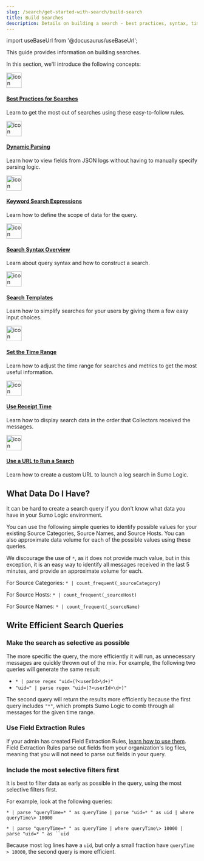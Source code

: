 ```yaml
---
slug: /search/get-started-with-search/build-search
title: Build Searches
description: Details on building a search - best practices, syntax, time range, and efficient searches. These simple queries will help you discover what data you have in your Sumo Logic environment. An efficient search query returns targeted results as quickly as possible, with as little "noise" as possible.
---
```


import useBaseUrl from '@docusaurus/useBaseUrl';

This guide provides information on building searches.

In this section, we'll introduce the following concepts:

<div className="box-wrapper">
<div className="box smallbox card">
  <div className="container">
  <a href="/docs/search/get-started-with-search/build-search/best-practices-search"><img src={useBaseUrl('img/icons/operations/frequent-search.png')} alt="icon" width="40"/><h4>Best Practices for Searches</h4></a>
  <p>Learn to get the most out of searches using these easy-to-follow rules.</p>
  </div>
</div>
<div className="box smallbox card">
  <div className="container">
  <a href="/docs/search/get-started-with-search/build-search/dynamic-parsing"><img src={useBaseUrl('img/icons/operations/frequent-search.png')} alt="icon" width="40"/><h4>Dynamic Parsing</h4></a>
  <p>Learn how to view fields from JSON logs without having to manually specify parsing logic.</p>
  </div>
</div>
<div className="box smallbox card">
  <div className="container">
  <a href="/docs/search/get-started-with-search/build-search/keyword-search-expressions"><img src={useBaseUrl('img/icons/operations/frequent-search.png')} alt="icon" width="40"/><h4>Keyword Search Expressions</h4></a>
  <p>Learn how to define the scope of data for the query.</p>
  </div>
</div>
<div className="box smallbox card">
  <div className="container">
  <a href="/docs/search/get-started-with-search/build-search/search-syntax-overview"><img src={useBaseUrl('img/icons/operations/frequent-search.png')} alt="icon" width="40"/><h4>Search Syntax Overview</h4></a>
  <p>Learn about query syntax and how to construct a search.</p>
  </div>
</div>
<div className="box smallbox card">
  <div className="container">
  <a href="/docs/search/get-started-with-search/build-search/search-templates"><img src={useBaseUrl('img/icons/operations/frequent-search.png')} alt="icon" width="40"/><h4>Search Templates</h4></a>
  <p>Learn how to simplify searches for your users by giving them a few easy input choices.</p>
  </div>
</div>
<div className="box smallbox card">
  <div className="container">
  <a href="/docs/search/get-started-with-search/build-search/set-time-range"><img src={useBaseUrl('img/icons/operations/frequent-search.png')} alt="icon" width="40"/><h4>Set the Time Range</h4></a>
  <p>Learn how to adjust the time range for searches and metrics to get the most useful information.</p>
  </div>
</div>
<div className="box smallbox card">
  <div className="container">
  <a href="/docs/search/get-started-with-search/build-search/use-receipt-time"><img src={useBaseUrl('img/icons/operations/frequent-search.png')} alt="icon" width="40"/><h4>Use Receipt Time</h4></a>
  <p>Learn how to display search data in the order that Collectors received the messages.</p>
  </div>
</div>
<div className="box smallbox card">
  <div className="container">
  <a href="/docs/search/get-started-with-search/build-search/use-url-to-run-search"><img src={useBaseUrl('img/icons/operations/frequent-search.png')} alt="icon" width="40"/><h4>Use a URL to Run a Search</h4></a>
  <p>Learn how to create a custom URL to launch a log search in Sumo Logic.</p>
  </div>
</div>
</div>

## What Data Do I Have?

It can be hard to create a search query if you don't know what data you have in your Sumo Logic environment. 

You can use the following simple queries to identify possible values for your existing Source Categories, Source Names, and Source Hosts. You can also approximate data volume for each of the possible values using these queries.

We discourage the use of `*`, as it does not provide much value, but in this exception, it is an easy way to identify all messages received in the last 5 minutes, and provide an approximate volume for each.

For Source Categories: `* | count_frequent(_sourceCategory)`

For Source Hosts: `* | count_frequent(_sourceHost)`

For Source Names: `* | count_frequent(_sourceName)`

## Write Efficient Search Queries

### Make the search as selective as possible

The more specific the query, the more efficiently it will run, as unnecessary messages are quickly thrown out of the mix. For example, the following two queries will generate the same result:

* `* | parse regex "uid=(?<userId>\d+)"`
* `"uid=" | parse regex "uid=(?<userId>\d+)"`

The second query will return the results more efficiently because the first query includes `"*"`, which prompts Sumo Logic to comb through all messages for the given time range.

### Use Field Extraction Rules

If your admin has created Field Extraction Rules, [learn how to use them](/docs/manage/field-extractions/edit-field-extraction-rules.md). Field Extraction Rules parse out fields from your organization's log files, meaning that you will not need to parse out fields in your query.

### Include the most selective filters first

It is best to filter data as early as possible in the query, using the most selective filters first.

For example, look at the following queries:

`* | parse "queryTime=* " as queryTime | parse "uid=* " as uid | where queryTime\> 10000`

`* | parse "queryTime=* " as queryTime | where queryTime\> 10000 | parse "uid=* " as ``uid`

Because most log lines have a `uid`, but only a small fraction have `queryTime > 10000`, the second query is more efficient.
